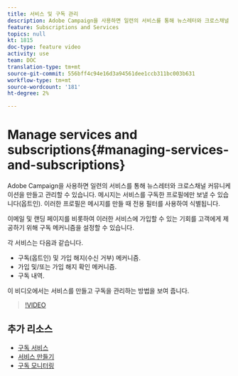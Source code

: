 ```yaml
---
title: 서비스 및 구독 관리
description: Adobe Campaign을 사용하면 일련의 서비스를 통해 뉴스레터와 크로스채널 커뮤니케이션을 만들고 관리할 수 있습니다. 이 비디오에서는 Adobe Campaign Standard(ACS)에서 서비스를 만들고 구독을 관리하는 방법을 보여 줍니다.
feature: Subscriptions and Services
topics: null
kt: 1815
doc-type: feature video
activity: use
team: DOC
translation-type: tm+mt
source-git-commit: 556bff4c94e16d3a94561dee1ccb311bc003b631
workflow-type: tm+mt
source-wordcount: '181'
ht-degree: 2%

---
```



# Manage services and subscriptions{#managing-services-and-subscriptions}

Adobe Campaign을 사용하면 일련의 서비스를 통해 뉴스레터와 크로스채널 커뮤니케이션을 만들고 관리할 수 있습니다. 메시지는 서비스를 구독한 프로필에만 보낼 수 있습니다(옵트인). 이러한 프로필은 메시지를 만들 때 전용 필터를 사용하여 식별됩니다.

이메일 및 랜딩 페이지를 비롯하여 이러한 서비스에 가입할 수 있는 기회를 고객에게 제공하기 위해 구독 메커니즘을 설정할 수 있습니다.

각 서비스는 다음과 같습니다.

* 구독(옵트인) 및 가입 해지(수신 거부) 메커니즘.
* 가입 및/또는 가입 해지 확인 메커니즘.
* 구독 내역.

이 비디오에서는 서비스를 만들고 구독을 관리하는 방법을 보여 줍니다.

>[!VIDEO](https://video.tv.adobe.com/v/24673?quality=12)

## 추가 리소스

* [구독 서비스](https://docs.adobe.com/content/help/en/campaign-standard/using/managing-processes-and-data/data-management-activities/subscription-services.html)
* [서비스 만들기](https://docs.adobe.com/content/help/en/campaign-standard/using/profiles-and-audiences/managing-subscriptions/creating-a-service.html)
* [구독 모니터링](https://docs.adobe.com/content/help/en/campaign-standard/using/profiles-and-audiences/managing-subscriptions/monitoring-subscriptions.html)
